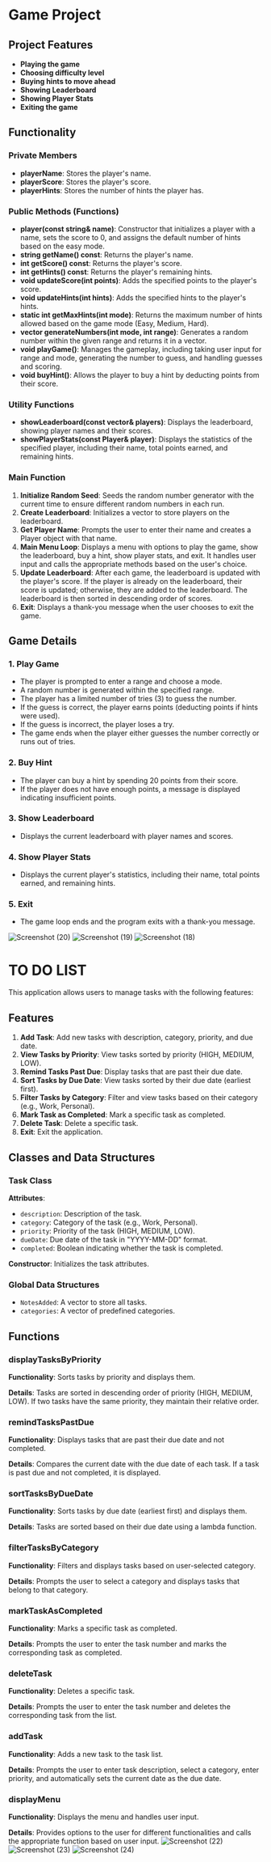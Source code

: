 # Game Project

## Project Features
- **Playing the game**
- **Choosing difficulty level**
- **Buying hints to move ahead**
- **Showing Leaderboard**
- **Showing Player Stats**
- **Exiting the game**

## Functionality

### Private Members
- **playerName**: Stores the player's name.
- **playerScore**: Stores the player's score.
- **playerHints**: Stores the number of hints the player has.

### Public Methods (Functions)
- **player(const string& name)**: Constructor that initializes a player with a name, sets the score to 0, and assigns the default number of hints based on the easy mode.
- **string getName() const**: Returns the player's name.
- **int getScore() const**: Returns the player's score.
- **int getHints() const**: Returns the player's remaining hints.
- **void updateScore(int points)**: Adds the specified points to the player's score.
- **void updateHints(int hints)**: Adds the specified hints to the player's hints.
- **static int getMaxHints(int mode)**: Returns the maximum number of hints allowed based on the game mode (Easy, Medium, Hard).
- **vector<int> generateNumbers(int mode, int range)**: Generates a random number within the given range and returns it in a vector.
- **void playGame()**: Manages the gameplay, including taking user input for range and mode, generating the number to guess, and handling guesses and scoring.
- **void buyHint()**: Allows the player to buy a hint by deducting points from their score.

### Utility Functions
- **showLeaderboard(const vector<Player>& players)**: Displays the leaderboard, showing player names and their scores.
- **showPlayerStats(const Player& player)**: Displays the statistics of the specified player, including their name, total points earned, and remaining hints.

### Main Function
1. **Initialize Random Seed**: Seeds the random number generator with the current time to ensure different random numbers in each run.
2. **Create Leaderboard**: Initializes a vector to store players on the leaderboard.
3. **Get Player Name**: Prompts the user to enter their name and creates a Player object with that name.
4. **Main Menu Loop**: Displays a menu with options to play the game, show the leaderboard, buy a hint, show player stats, and exit. It handles user input and calls the appropriate methods based on the user's choice.
5. **Update Leaderboard**: After each game, the leaderboard is updated with the player's score. If the player is already on the leaderboard, their score is updated; otherwise, they are added to the leaderboard. The leaderboard is then sorted in descending order of scores.
6. **Exit**: Displays a thank-you message when the user chooses to exit the game.

## Game Details

### 1. Play Game
- The player is prompted to enter a range and choose a mode.
- A random number is generated within the specified range.
- The player has a limited number of tries (3) to guess the number.
- If the guess is correct, the player earns points (deducting points if hints were used).
- If the guess is incorrect, the player loses a try.
- The game ends when the player either guesses the number correctly or runs out of tries.

### 2. Buy Hint
- The player can buy a hint by spending 20 points from their score.
- If the player does not have enough points, a message is displayed indicating insufficient points.

### 3. Show Leaderboard
- Displays the current leaderboard with player names and scores.

### 4. Show Player Stats
- Displays the current player's statistics, including their name, total points earned, and remaining hints.

### 5. Exit
- The game loop ends and the program exits with a thank-you message.

![Screenshot (20)](https://github.com/user-attachments/assets/c9fde0be-e485-41d8-aa8e-6bc783332e3a)
![Screenshot (19)](https://github.com/user-attachments/assets/7603d8e3-63ce-49a2-ad02-499307a72251)
![Screenshot (18)](https://github.com/user-attachments/assets/e7e23f6d-56dc-43a3-89e1-58ebc6feebc7)

# TO DO LIST

This application allows users to manage tasks with the following features:

## Features

1. **Add Task**: Add new tasks with description, category, priority, and due date.
2. **View Tasks by Priority**: View tasks sorted by priority (HIGH, MEDIUM, LOW).
3. **Remind Tasks Past Due**: Display tasks that are past their due date.
4. **Sort Tasks by Due Date**: View tasks sorted by their due date (earliest first).
5. **Filter Tasks by Category**: Filter and view tasks based on their category (e.g., Work, Personal).
6. **Mark Task as Completed**: Mark a specific task as completed.
7. **Delete Task**: Delete a specific task.
8. **Exit**: Exit the application.

## Classes and Data Structures

### Task Class

**Attributes**:
- `description`: Description of the task.
- `category`: Category of the task (e.g., Work, Personal).
- `priority`: Priority of the task (HIGH, MEDIUM, LOW).
- `dueDate`: Due date of the task in "YYYY-MM-DD" format.
- `completed`: Boolean indicating whether the task is completed.

**Constructor**: Initializes the task attributes.

### Global Data Structures

- `NotesAdded`: A vector to store all tasks.
- `categories`: A vector of predefined categories.

## Functions

### displayTasksByPriority

**Functionality**: Sorts tasks by priority and displays them.

**Details**: Tasks are sorted in descending order of priority (HIGH, MEDIUM, LOW). If two tasks have the same priority, they maintain their relative order.

### remindTasksPastDue

**Functionality**: Displays tasks that are past their due date and not completed.

**Details**: Compares the current date with the due date of each task. If a task is past due and not completed, it is displayed.

### sortTasksByDueDate

**Functionality**: Sorts tasks by due date (earliest first) and displays them.

**Details**: Tasks are sorted based on their due date using a lambda function.

### filterTasksByCategory

**Functionality**: Filters and displays tasks based on user-selected category.

**Details**: Prompts the user to select a category and displays tasks that belong to that category.

### markTaskAsCompleted

**Functionality**: Marks a specific task as completed.

**Details**: Prompts the user to enter the task number and marks the corresponding task as completed.

### deleteTask

**Functionality**: Deletes a specific task.

**Details**: Prompts the user to enter the task number and deletes the corresponding task from the list.

### addTask

**Functionality**: Adds a new task to the task list.

**Details**: Prompts the user to enter task description, select a category, enter priority, and automatically sets the current date as the due date.

### displayMenu

**Functionality**: Displays the menu and handles user input.

**Details**: Provides options to the user for different functionalities and calls the appropriate function based on user input.
![Screenshot (22)](https://github.com/user-attachments/assets/2e3226cd-0c97-4a3e-9c25-e9e1b3e86278)
![Screenshot (23)](https://github.com/user-attachments/assets/d9aad7fe-4d81-4249-8432-d8dd80b8036d)
![Screenshot (24)](https://github.com/user-attachments/assets/2ab27470-2504-467c-b11c-5bb6edafc510)






